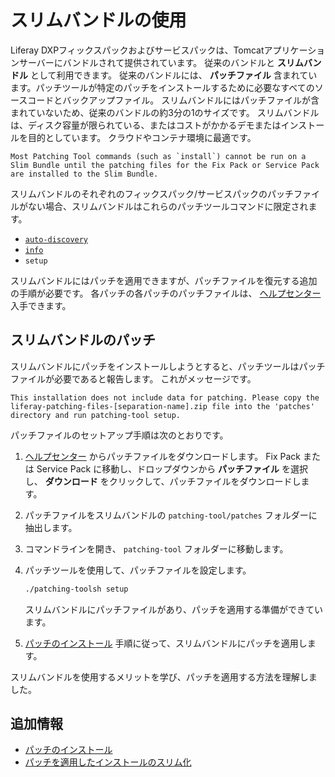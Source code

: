 # スリムバンドルの使用

Liferay DXPフィックスパックおよびサービスパックは、Tomcatアプリケーションサーバーにバンドルされて提供されています。 従来のバンドルと **スリムバンドル** として利用できます。 従来のバンドルには、 **パッチファイル** 含まれています。パッチツールが特定のパッチをインストールするために必要なすべてのソースコードとバックアップファイル。 スリムバンドルにはパッチファイルが含まれていないため、従来のバンドルの約3分の1のサイズです。 スリムバンドルは、ディスク容量が限られている、またはコストがかかるデモまたはインストールを目的としています。 クラウドやコンテナ環境に最適です。

```{warning}
Most Patching Tool commands (such as `install`) cannot be run on a Slim Bundle until the patching files for the Fix Pack or Service Pack are installed to the Slim Bundle.
```

スリムバンドルのそれぞれのフィックスパック/サービスパックのパッチファイルがない場合、スリムバンドルはこれらのパッチツールコマンドに限定されます。

  - [`auto-discovery`](../../reference/configuring-the-patching-tool.md)
  - [`info`](../../reference/getting-patch-information.md)
  - `setup`

スリムバンドルにはパッチを適用できますが、パッチファイルを復元する追加の手順が必要です。 各パッチの各パッチのパッチファイルは、 [ヘルプセンター](https://customer.liferay.com/downloads) 入手できます。

<a name="スリムバンドルのパッチ" />

## スリムバンドルのパッチ

スリムバンドルにパッチをインストールしようとすると、パッチツールはパッチファイルが必要であると報告します。 これがメッセージです。

    This installation does not include data for patching. Please copy the
    liferay-patching-files-[separation-name].zip file into the 'patches'
    directory and run patching-tool setup.

パッチファイルのセットアップ手順は次のとおりです。

1.  [ヘルプセンター](https://customer.liferay.com/downloads) からパッチファイルをダウンロードします。 Fix Pack または Service Pack に移動し、ドロップダウンから **パッチファイル** を選択し、 **ダウンロード** をクリックして、パッチファイルをダウンロードします。

2.  パッチファイルをスリムバンドルの `patching-tool/patches` フォルダーに抽出します。

3.  コマンドラインを開き、 `patching-tool` フォルダーに移動します。

4.  パッチツールを使用して、パッチファイルを設定します。

    ``` bash
    ./patching-toolsh setup
    ```

    スリムバンドルにパッチファイルがあり、パッチを適用する準備ができています。

5.  [パッチのインストール](../installing-patches-for-dxp-7-3-and-earlier.md) 手順に従って、スリムバンドルにパッチを適用します。

スリムバンドルを使用するメリットを学び、パッチを適用する方法を理解しました。

<a name="追加情報" />

## 追加情報

  - [パッチのインストール](../installing-patches-for-dxp-7-3-and-earlier.md)
  - [パッチを適用したインストールのスリム化](./slimming-down-patched-installations.md)